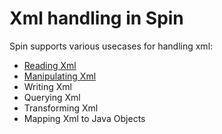 # Xml handling in Spin

Spin supports various usecases for handling xml:

* [Reading Xml][reading-xml]
* [Manipulating Xml][manipulating-xml]
* Writing Xml
* Querying Xml
* Transforming Xml
* Mapping Xml to Java Objects

[reading-xml]: reading-xml.md
[manipulating-xml]: manipulating-xml.md
